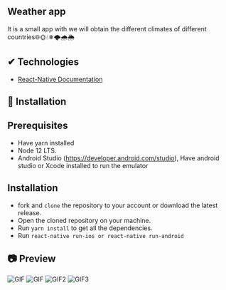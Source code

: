 
## Weather app
It is a small app with we will obtain the different climates of different countries🌐🌞💧❄🌩🌧🌦
## ✔ Technologies
- [React-Native Documentation](https://reactnative.dev/)
## 🚀 Installation

   ## Prerequisites
 
   - Have yarn installed
   - Node 12 LTS. 
   - Android Studio (https://developer.android.com/studio), Have android studio or Xcode installed to run the emulator
 ## Installation
  - fork and  ```clone``` the repository to your account or download the latest release.
  - Open the cloned repository on your machine.
  - Run  ```yarn install``` to get all the dependencies.
  - Run ```react-native run-ios or react-native run-android ```
  
  ## 📷 Preview
![GIF](https://user-images.githubusercontent.com/46753453/92066920-4811f080-ed60-11ea-847c-94256c6690d9.gif)
![GIF](https://user-images.githubusercontent.com/46753453/92312256-3dcc3e00-ef7c-11ea-9818-d45e0ebb5ceb.gif)
![GIF2](https://user-images.githubusercontent.com/46753453/92312258-41f85b80-ef7c-11ea-980b-30c0c9ff5061.gif)
![GIF3](https://user-images.githubusercontent.com/46753453/92312260-445ab580-ef7c-11ea-9717-125f71d19f66.gif)

